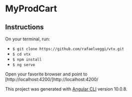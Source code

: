 # MyProdCart

## Instructions

On your terminal, run:
- `$ git clone https://github.com/rafaelveggi/vtx.git`
- `$ cd vtx`
- `$ npm install`
- `$ ng serve`

Open your favorite browser and point to [http://localhost:4200/]http://localhost:4200/

This project was generated with [Angular CLI](https://github.com/angular/angular-cli) version 10.0.8.
